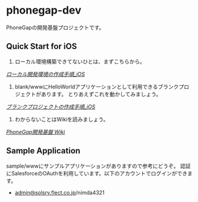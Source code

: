 phonegap-dev
============================

PhoneGapの開発基盤プロジェクトです。

Quick Start for iOS
--------------------

1. ローカル環境構築できてないひとは、まずこちらから。
  
  *[ローカル開発環境の作成手順_iOS](https://flt.backlog.jp/wiki/219TECPTL/%E3%83%AD%E3%83%BC%E3%82%AB%E3%83%AB%E9%96%8B%E7%99%BA%E7%92%B0%E5%A2%83%E3%81%AE%E4%BD%9C%E6%88%90%E6%89%8B%E9%A0%86_iOS)*

1. blank/wwwにHelloWorldアプリケーションとして利用できるブランクプロジェクトがあります。
とりあえずこれを動かしてみましょう。

  *[ブランクプロジェクトの作成手順_iOS](https://flt.backlog.jp/wiki/219TECPTL/%E3%83%96%E3%83%A9%E3%83%B3%E3%82%AF%E3%83%97%E3%83%AD%E3%82%B8%E3%82%A7%E3%82%AF%E3%83%88%E3%81%AE%E4%BD%9C%E6%88%90%E6%89%8B%E9%A0%86_iOS)*

1. わからないことはWikiを読みましょう。

  *[PhoneGap開発基盤 Wiki](https://flt.backlog.jp/wiki/219TECPTL/PhoneGap%E9%96%8B%E7%99%BA%E5%9F%BA%E7%9B%A4)*

Sample Application
--------------------

sample/wwwにサンプルアプリケーションがありますので参考にどうぞ。
認証にSalesforceのOAuthを利用しています。以下のアカウントでログインができます。

- admin@solsrv.flect.co.jp/nimda4321
